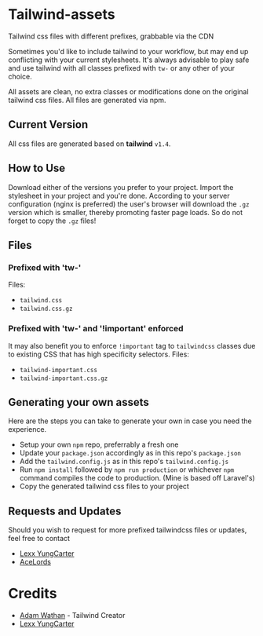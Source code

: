# Tailwind-assets
Tailwind css files with different prefixes, grabbable via the CDN

Sometimes you'd like to include tailwind to your workflow, but may end up conflicting with your current stylesheets.
It's always advisable to play safe and use tailwind with all classes prefixed with `tw-` or any other of your choice.

All assets are clean, no extra classes or modifications done on the original tailwind css files.
All files are generated via npm.

## Current Version
All css files are generated based on **tailwind** `v1.4`.

## How to Use
Download either of the versions you prefer to your project. Import the stylesheet in your project and you're done. According to your server configuration (nginx is preferred) the user's browser will download the `.gz` version which is smaller, thereby promoting faster page loads.
So do not forget to copy the `.gz` files!

## Files
### Prefixed with 'tw-'
Files:
- `tailwind.css`
- `tailwind.css.gz`


### Prefixed with 'tw-' and '!important' enforced
It may also benefit you to enforce `!important` tag to `tailwindcss` classes due to existing CSS that has high specificity selectors.
Files:
- `tailwind-important.css`
- `tailwind-important.css.gz`


## Generating your own assets
Here are the steps you can take to generate your own in case you need the experience.
- Setup your own `npm` repo, preferrably a fresh one
- Update your `package.json` accordingly as in this repo's `package.json`
- Add the `tailwind.config.js` as in this repo's `tailwind.config.js`
- Run `npm install` followed by `npm run production` or whichever `npm` command compiles the code to production. (Mine is based off Laravel's)
- Copy the generated tailwind css files to your project

## Requests and Updates
Should you wish to request for more prefixed tailwindcss files or updates, feel free to contact
- [Lexx YungCarter](mailto:lexxyungcarter@gmail.com)
- [AceLords](info@acelords.space)

# Credits
- [Adam Wathan](https://github.com/adamwathan) - Tailwind Creator
- [Lexx YungCarter](https://github.com/lexxyungcarter)

